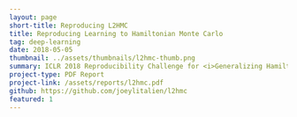 ```yaml
---
layout: page
short-title: Reproducing L2HMC
title: Reproducing Learning to Hamiltonian Monte Carlo
tag: deep-learning
date: 2018-05-05
thumbnail: ../assets/thumbnails/l2hmc-thumb.png
summary: ICLR 2018 Reproducibility Challenge for <i>Generalizing Hamiltonian Monte Carlo with Neural Networks</i> by Lévy et al.
project-type: PDF Report
project-link: /assets/reports/l2hmc.pdf
github: https://github.com/joeylitalien/l2hmc
featured: 1
---
```

